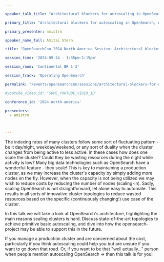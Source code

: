 ```yaml
---

speaker_talk_title: "Architectural blockers for autoscaling in OpenSearch, or - Why cant we have nice things?"

primary_title: "Architectural blockers for autoscaling in OpenSearch, or - Why cant we have nice things?"

primary_presenter: amistrn

speaker_name_full: Amitai Stern

title: "OpenSearchCon 2024 North America Session: Architectural blockers for autoscaling in OpenSearch, or - Why cant we have nice things?"

session_time: '2024-09-24 - 1:35pm-2:15pm' 

session_room: 'Continental BR 1-3' 

session_track: 'Operating OpenSearch' 

permalink: "/events/opensearchcon/sessions/architectural-blockers-for-autoscaling-in-opensearch-or-why-cant-we-have-nice-things.html"

#youtube_video_id: 'SOME_YOUTUBE_VIDEO_ID' 

conference_id: '2024-north-america' 

presenters: 
  - amistrn



---
```

The indexing rates of many clusters follow some sort of fluctuating pattern - be it day/night, weekday/weekend, or any sort of duality when the cluster changes from being active to less active.  In these cases how does one scale the cluster? Could they be wasting resources during the night while activity is low?
Many big data technologies such as OpenSearch have a wonderful feature - they scale! This is key to maintaining a production cluster, as we may increase the cluster's capacity by simply adding more nodes on the fly. However, when the capacity is not being utilized we may wish to reduce costs by reducing the number of nodes (scaling-in).
Sadly, scaling OpenSearch is not straightforward, let alone easy to automate. This results in all sorts of innovative cluster topologies to reduce wasted resources based on the specific (continuously changing!) use case of the cluster.

In this talk we will take a look at OpenSearch's architecture, highlighting the main reasons scaling clusters is hard. Discuss state-of-the-art topologies to achieve primitive basic autoscaling, and dive into how the opensearch-project may be able to support this in the future.

If you manage a production cluster and are concerned about the cost, particularly if you think autoscaling could help you but are unsure if you want to go down that road. Or, if you want to be that "well actually..." person when people mention autoscaling OpenSearch -> then this talk is for you!

